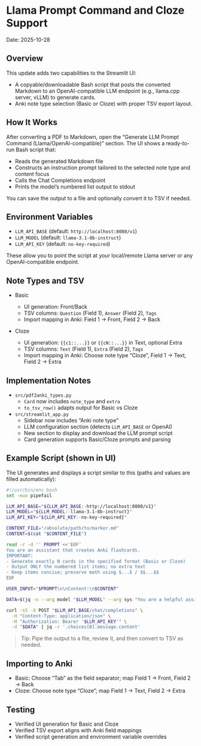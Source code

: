 # Llama Prompt Command and Cloze Support

Date: 2025-10-28

## Overview

This update adds two capabilities to the Streamlit UI:
- A copyable/downloadable Bash script that posts the converted Markdown to an OpenAI-compatible LLM endpoint (e.g., llama.cpp server, vLLM) to generate cards.
- Anki note type selection (Basic or Cloze) with proper TSV export layout.

## How It Works

After converting a PDF to Markdown, open the “Generate LLM Prompt Command (Llama/OpenAI-compatible)” section. The UI shows a ready-to-run Bash script that:
- Reads the generated Markdown file
- Constructs an instruction prompt tailored to the selected note type and content focus
- Calls the Chat Completions endpoint
- Prints the model’s numbered list output to stdout

You can save the output to a file and optionally convert it to TSV if needed.

## Environment Variables

- `LLM_API_BASE` (default: `http://localhost:8080/v1`)
- `LLM_MODEL` (default: `llama-3.1-8b-instruct`)
- `LLM_API_KEY` (default: `no-key-required`)

These allow you to point the script at your local/remote Llama server or any OpenAI-compatible endpoint.

## Note Types and TSV

- Basic
  - UI generation: Front/Back
  - TSV columns: `Question` (Field 1), `Answer` (Field 2), `Tags`
  - Import mapping in Anki: Field 1 → Front, Field 2 → Back

- Cloze
  - UI generation: `{{c1::...}}` or `{{cN::...}}` in Text, optional Extra
  - TSV columns: `Text` (Field 1), `Extra` (Field 2), `Tags`
  - Import mapping in Anki: Choose note type “Cloze”, Field 1 → Text, Field 2 → Extra

## Implementation Notes

- `src/pdf2anki_types.py`
  - `Card` now includes `note_type` and `extra`
  - `to_tsv_row()` adapts output for Basic vs Cloze
- `src/streamlit_app.py`
  - Sidebar now includes “Anki note type”
  - LLM configuration section (detects `LLM_API_BASE` or OpenAI)
  - New section to display and download the LLM prompt script
  - Card generation supports Basic/Cloze prompts and parsing

## Example Script (shown in UI)

The UI generates and displays a script similar to this (paths and values are filled automatically):

```bash
#!/usr/bin/env bash
set -euo pipefail

LLM_API_BASE="${LLM_API_BASE:-http://localhost:8080/v1}"
LLM_MODEL="${LLM_MODEL:-llama-3.1-8b-instruct}"
LLM_API_KEY="${LLM_API_KEY:-no-key-required}"

CONTENT_FILE="/absolute/path/to/marker.md"
CONTENT=$(cat "$CONTENT_FILE")

read -r -d '' PROMPT <<'EOF'
You are an assistant that creates Anki flashcards.
IMPORTANT:
- Generate exactly N cards in the specified format (Basic or Cloze)
- Output ONLY the numbered list items; no extra text
- Keep items concise; preserve math using $...$ / $$...$$
EOF

USER_INPUT="$PROMPT\n\nContent:\n$CONTENT"

DATA=$(jq -n --arg model "$LLM_MODEL" --arg sys "You are a helpful assistant that creates educational flashcards." --arg prompt "$USER_INPUT" '{model:$model, messages:[{role:"system", content:$sys},{role:"user", content:$prompt}], temperature:0.2, max_tokens:2000}')

curl -sS -X POST "$LLM_API_BASE/chat/completions" \
  -H "Content-Type: application/json" \
  -H "Authorization: Bearer '$LLM_API_KEY'" \
  -d "$DATA" | jq -r '.choices[0].message.content'
```

> Tip: Pipe the output to a file, review it, and then convert to TSV as needed.

## Importing to Anki

- Basic: Choose “Tab” as the field separator; map Field 1 → Front, Field 2 → Back
- Cloze: Choose note type “Cloze”; map Field 1 → Text, Field 2 → Extra

## Testing

- Verified UI generation for Basic and Cloze
- Verified TSV export aligns with Anki field mappings
- Verified script generation and environment variable overrides
